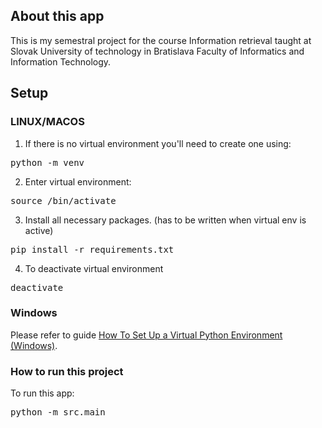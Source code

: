 ## About this app
This is my semestral project for the course Information retrieval taught at Slovak University of technology in Bratislava Faculty of Informatics and Information Technology.
## Setup
### LINUX/MACOS
1. If there is no virtual environment you'll need to create one using:
<pre>
python -m venv <venvname>
</pre>

2. Enter virtual environment:
<pre>
source <venvname>/bin/activate
</pre>

3. Install all necessary packages. (has to be written when virtual env is active)
<pre>
pip install -r requirements.txt
</pre>

4. To deactivate virtual environment
<pre>
deactivate
</pre>

### Windows
Please refer to guide [How To Set Up a Virtual Python Environment (Windows)](https://mothergeo-py.readthedocs.io/en/latest/development/how-to/venv-win.html).

### How to run this project
To run this app:
<pre>
python -m src.main <src_folder> <proc_file_name> <res_file_name>
</pre>